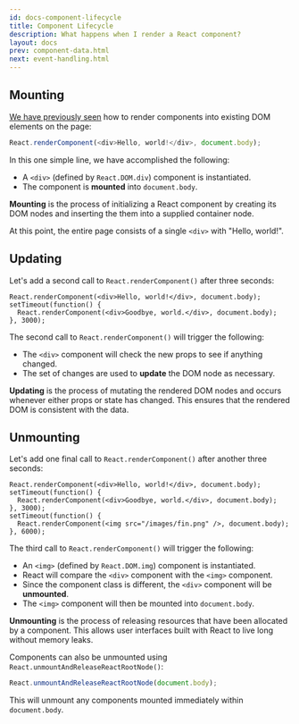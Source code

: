 ```yaml
---
id: docs-component-lifecycle
title: Component Lifecycle
description: What happens when I render a React component?
layout: docs
prev: component-data.html
next: event-handling.html
---
```


## Mounting

[We have previously seen](component-basics.html) how to render components into
existing DOM elements on the page:

```javascript
React.renderComponent(<div>Hello, world!</div>, document.body);
```

In this one simple line, we have accomplished the following:

 - A `<div>` (defined by `React.DOM.div`) component is instantiated.
 - The component is **mounted** into `document.body`.

**Mounting** is the process of initializing a React component by creating its
DOM nodes and inserting the them into a supplied container node.

At this point, the entire page consists of a single `<div>` with "Hello,
world!".

## Updating

Let's add a second call to `React.renderComponent()` after three
seconds:

```javascript{2-4}
React.renderComponent(<div>Hello, world!</div>, document.body);
setTimeout(function() {
  React.renderComponent(<div>Goodbye, world.</div>, document.body);
}, 3000);
```

The second call to `React.renderComponent()` will trigger the following:

 - The `<div>` component will check the new props to see if anything changed.
 - The set of changes are used to **update** the DOM node as necessary.

**Updating** is the process of mutating the rendered DOM nodes and occurs
whenever either props or state has changed. This ensures that the rendered DOM
is consistent with the data.

## Unmounting

Let's add one final call to `React.renderComponent()` after another three
seconds:

```javascript{5-7}
React.renderComponent(<div>Hello, world!</div>, document.body);
setTimeout(function() {
  React.renderComponent(<div>Goodbye, world.</div>, document.body);
}, 3000);
setTimeout(function() {
  React.renderComponent(<img src="/images/fin.png" />, document.body);
}, 6000);
```

The third call to `React.renderComponent()` will trigger the following:

 - An `<img>` (defined by `React.DOM.img`) component is instantiated.
 - React will compare the `<div>` component with the `<img>` component.
 - Since the component class is different, the `<div>` component will be
   **unmounted**.
 - The `<img>` component will then be mounted into `document.body`.

**Unmounting** is the process of releasing resources that have been allocated by
a component. This allows user interfaces built with React to live long without
memory leaks.

Components can also be unmounted using
`React.unmountAndReleaseReactRootNode()`:

```javascript
React.unmountAndReleaseReactRootNode(document.body);
```

This will unmount any components mounted immediately within `document.body`.
